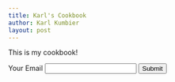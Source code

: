 ```yaml
---
title: Karl's Cookbook
author: Karl Kumbier
layout: post
---
```


This is my cookbook!

<html>
  <body>
    <form action="https://formspree.io/f/{form_id}" method="post">
      <label for="email">Your Email</label>
      <input name="Email" id="email" type="email">
      <button type="submit">Submit</button>
    </form>
  </body>
</html>
